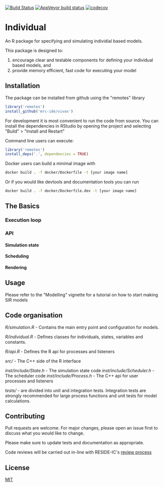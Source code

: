 <!-- badges: start -->
[![Build Status](https://travis-ci.org/mrc-ide/individual.svg?branch=master)](https://travis-ci.org/mrc-ide/individual) [![AppVeyor build status](https://ci.appveyor.com/api/projects/status/github/mrc-ide/individual?branch=master&svg=true)](https://ci.appveyor.com/project/mrc-ide/indiviudal) [![codecov](https://codecov.io/github/mrc-ide/individual/branch/master/graphs/badge.svg)](https://codecov.io/github/mrc-ide/individual)
<!-- badges: end -->

# Individual

An R package for specifying and simulating individial based models.

This package is designed to:

  1. encourage clear and testable components for defining your individual based 
models, and
  2. provide memory efficient, fast code for executing your model

## Installation

The package can be installed from github using the "remotes" library

```R
library('remotes')
install_github('mrc-ide/vivax')
```

For development it is most convenient to run the code from source. You can
install the dependencies in RStudio by opening the project and selecting "Build" > "Install and Restart"

Command line users can execute:

```R
library('remotes')
install_deps('.', dependencies = TRUE)
```

Docker users can build a minimal image with

```bash
docker build . -f docker/Dockerfile -t [your image name]
```

Or if you would like devtools and documentation tools you can run

```bash
docker build . -f docker/Dockerfile.dev -t [your image name]
```

## The Basics

### Execution loop

### API

#### Simulation state

#### Scheduling

#### Rendering

## Usage

Please refer to the "Modelling" vignette for a tutorial on how to start making
SIR models

## Code organisation

*R/simulation.R* - Contains the main entry point and configuration for models.

*R/individual.R* - Defines classes for individuals, states, variables and constants.

*R/api.R* - Defines the R api for processes and listeners

*src/* - The C++ side of the R interface

*inst/include/State.h* - The simulation state code
*inst/include/Scheduler.h* - The scheduler code
*inst/include/Process.h* - The C++ api for user processes and listeners

*tests/* - are divided into unit and integration tests. Integration tests are
strongly recommended for large process functions and unit tests for model
calculations.

## Contributing

Pull requests are welcome. For major changes, please open an issue first to
discuss what you would like to change.

Please make sure to update tests and documentation as appropriate.

Code reviews will be carried out in-line with RESIDE-IC's [review
process](https://reside-ic.github.io/articles/pull-requests/)

## License
[MIT](https://choosealicense.com/licenses/mit/)
